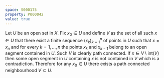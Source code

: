 ```yaml
---
space: S000175
property: P000042
value: true
---
```


Let $U$ be an open set in $X$.
Fix $x_0\in U$ and define $V$ as the set of all such $x\in U$
that there exist a finite sequence $(x_k)_{k=1}^n$ of points in $U$
such that $x=x_n$ and for every $k=1,\ldots,n$ the points $x_k$ and $x_{k-1}$ belong
to an open segment contained in $U$.
Such $V$ is clearly path connected.
If $x\in V\setminus\mathrm{int}(V)$ then some open
segment in $U$ containing $x$ is not contained in $V$
which is a contradiction.
Therefore for any $x_0\in U$ there exists a path connected
neighbourhood $V\subset U$.
